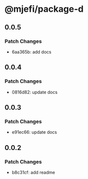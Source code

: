 # @mjefi/package-d

## 0.0.5

### Patch Changes

- 6aa365b: add docs

## 0.0.4

### Patch Changes

- 0816d82: update docs

## 0.0.3

### Patch Changes

- e91ec66: update docs

## 0.0.2

### Patch Changes

- b8c31cf: add readme
